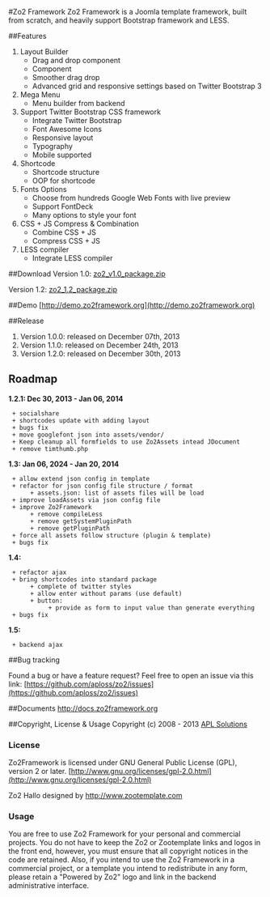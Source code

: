 #Zo2 Framework
Zo2 Framework is a Joomla template framework, built from scratch, and heavily support Bootstrap framework and LESS.

##Features

1. Layout Builder
	+ Drag and drop component
	+ Component
	+ Smoother drag drop
	+ Advanced grid and responsive settings based on Twitter Bootstrap 3
2. Mega Menu
	+ Menu builder from backend
3. Support Twitter Bootstrap CSS framework
	+ Integrate Twitter Bootstrap
	+ Font Awesome Icons
	+ Responsive layout
	+ Typography
	+ Mobile supported
4. Shortcode
	+ Shortcode structure
	+ OOP for shortcode
5. Fonts Options
	+ Choose from hundreds Google Web Fonts with live preview
	+ Support FontDeck
	+ Many options to style your font
6. CSS + JS Compress & Combination
	+ Combine CSS + JS
	+ Compress CSS + JS	
7. LESS compiler
	+ Integrate LESS compiler


##Download
Version 1.0: [zo2_v1.0_package.zip](http://download.zootemplate.com/download/52a6e858f355772e7a0000f5/zo2_v1.0_package.zip)

Version 1.2: [zo2_1.2_package.zip](http://download.zootemplate.com/download/52a6e858f355772e7a0000f5/zo2_1.2_package.zip)

##Demo
[http://demo.zo2framework.org](http://demo.zo2framework.org)

##Release
1. Version 1.0.0: released on December 07th, 2013
2. Version 1.1.0: released on December 24th, 2013
3. Version 1.2.0: released on December 30th, 2013

## Roadmap

**1.2.1: Dec 30, 2013 - Jan 06, 2014**

     + socialshare
     + shortcodes update with adding layout
     + bugs fix
     + move googlefont json into assets/vendor/
     + Keep cleanup all formfields to use Zo2Assets intead JDocument
     + remove timthumb.php
     
**1.3: Jan 06, 2024 - Jan 20, 2014**

     + allow extend json config in template
     + refactor for json config file structure / format
          + assets.json: list of assets files will be load          
     + improve loadAssets via json config file
     + improve Zo2Framework
          + remove compileLess
          + remove getSystemPluginPath
          + remove getPluginPath          
     + force all assets follow structure (plugin & template)
     + bugs fix
     
**1.4:**

     + refactor ajax
     + bring shortcodes into standard package
          + complete of twitter styles
          + allow enter without params (use default)
          + button:
               + provide as form to input value than generate everything
     + bugs fix
     
**1.5:**

     + backend ajax

##Bug tracking

Found a bug or have a feature request? Feel free to open an issue via this link:
[https://github.com/aploss/zo2/issues](https://github.com/aploss/zo2/issues)

##Documents
http://docs.zo2framework.org

##Copyright, License & Usage
Copyright (c) 2008 - 2013 [APL Solutions](http://apl.vn)

### License
Zo2Framework is licensed under GNU General Public License (GPL), version 2 or later.
[http://www.gnu.org/licenses/gpl-2.0.html](http://www.gnu.org/licenses/gpl-2.0.html)

Zo2 Hallo designed by http://www.zootemplate.com

### Usage
You are free to use Zo2 Framework for your personal and commercial projects. You do not have to keep the Zo2 or Zootemplate links and logos in the front end, however, you must ensure that all copyright notices in the code are retained. Also, if you intend to use the Zo2 Framework in a commercial project, or a template you intend to redistribute in any form, please retain a "Powered by Zo2" logo and link in the backend administrative interface.

